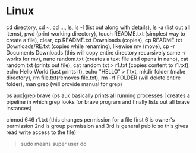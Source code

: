 # Linux

cd directory, cd ~, cd ..., ls, ls -l (list out along with details), ls -a (list out all items), pwd (print working directory), touch README.txt (simplest way to create a file), clear, cp README.txt Downloads (copies), cp README.txt Downloads/RE.txt (copies while renaming), likewise mv (move), cp -r Documents Downloads (this will copy entire directory recursively same -r works for mv), nano random.txt (creates a text file and opens in nano), cat random.txt (prints out file), cat random.txt > r1.txt (copies content to r1.txt), echo Hello World (just prints it), echo "HELLO" > f.txt, mkdir folder (make directory), rm file.txt(removes file.txt), rm -rf FOLDER (will delete entire folder), man grep (will provide manual for grep)

ps aux|grep brave (ps aux basically prints all running processes | creates a pipeline in which grep looks for brave program and finally lists out all brave instances)

chmod 646 r1.txt (this changes permission for a file first 6 is owner's permission 2nd is group permission and 3rd is general public so this gives read write access to the file)

> sudo means super user do